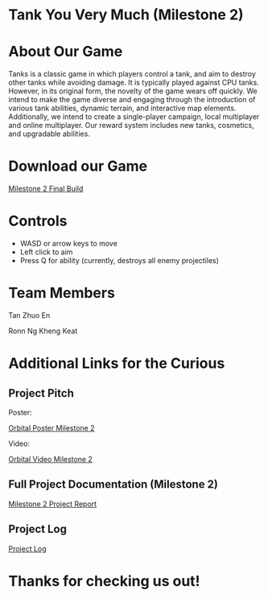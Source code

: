 ﻿# **Tank You Very Much (Milestone 2)**

# About Our Game 

Tanks is a classic game in which players control a tank, and aim to destroy other tanks while avoiding damage. It is typically played against CPU tanks. However, in its original form, the novelty of the game wears off quickly. We intend to make the game diverse and engaging through the introduction of various tank abilities, dynamic terrain, and interactive map elements. Additionally, we intend to create a single-player campaign, local multiplayer and online multiplayer. Our reward system includes new tanks, cosmetics, and upgradable abilities.


# Download our Game

[Milestone 2 Final Build](https://drive.google.com/drive/folders/1nvKWqYngYaNDj9_ZiBfzoPsUC-Kbnf1s?usp=sharing)


# Controls



* WASD or arrow keys to move
* Left click to aim
* Press Q for ability (currently, destroys all enemy projectiles) 


# Team Members

Tan Zhuo En

Ronn Ng Kheng Keat


# Additional Links for the Curious


## Project Pitch

Poster:

[Orbital Poster Milestone 2](https://drive.google.com/file/d/1I-O8HEkhNohGS9AhP40atUbyQ0NpzMCz/view?usp=sharing)

Video:

[Orbital Video Milestone 2](https://drive.google.com/file/d/1wc6PIzbOJg6Rq5YYGGVicl7PGMQtHrBL/view?usp=sharing)


## Full Project Documentation (Milestone 2) 

[Milestone 2 Project Report](https://docs.google.com/document/d/1GqZdXqXtPcaInxrY5Vnpa2w_KI4ZNv5t50SToggiQ_E/edit#heading=h.21seba9k8p0t)   

## Project Log

[Project Log](https://docs.google.com/spreadsheets/d/1quSz3zc2BvAIu-BQ3Xgk_EfCRI6jFS2fdS3GZb3G5JI/edit?usp=share_link)


# Thanks for checking us out!
